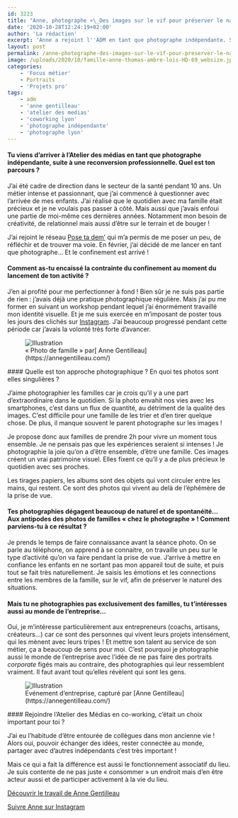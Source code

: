 ```yaml
---
id: 3223
title: "Anne, photographe «\_Des images sur le vif pour préserver le naturel.\_»"
date: '2020-10-28T12:24:19+02:00'
author: 'La rédaction'
excerpt: 'Anne a rejoint l''ADM en tant que photographe indépendante. Son écriture visuelle parvient à saisir la vérité et le naturel des instants. Ses sujets de prédilection ? Les liens familiaux et le monde de l''entrepreunariat.'
layout: post
permalink: /anne-photographe-des-images-sur-le-vif-pour-preserver-le-naturel/
image: /uploads/2020/10/famille-anne-thomas-ambre-lois-HD-69_websize.jpg
categories:
    - 'Focus métier'
    - Portraits
    - 'Projets pro'
tags:
    - adm
    - 'anne gentilleau'
    - 'atelier des medias'
    - 'coworking lyon'
    - 'photographe indépendante'
    - 'photographe lyon'
---
```


#### Tu viens d’arriver à l’Atelier des médias en tant que photographe indépendante, suite à une reconversion professionnelle. Quel est ton parcours ?

J’ai été cadre de direction dans le secteur de la santé pendant 10 ans. Un métier intense et passionnant, que j’ai commencé à questionner avec l’arrivée de mes enfants. J’ai réalisé que le quotidien avec ma famille était précieux et je ne voulais pas passer à côté. Mais aussi que j’avais enfoui une partie de moi-même ces dernières années. Notamment mon besoin de créativité, de relationnel mais aussi d’être sur le terrain et de bouger !

J’ai rejoint le réseau [Pose ta dem’](https://posetadem.com/) qui m’a permis de me poser un peu, de réfléchir et de trouver ma voie. En février, j’ai décidé de me lancer en tant que photographe… Et le confinement est arrivé !

#### Comment as-tu encaissé la contrainte du confinement au moment du lancement de ton activité ? 

J’en ai profité pour me perfectionner à fond ! Bien sûr je ne suis pas partie de rien : j’avais déjà une pratique photographique régulière. Mais j’ai pu me former en suivant un workshop pendant lequel j’ai énormément travaillé mon identité visuelle. Et je me suis exercée en m’imposant de poster tous les jours des clichés sur [Instagram](https://www.instagram.com/annegentilleau/). J’ai beaucoup progressé pendant cette période car j’avais la volonté très forte d’avancer.

<figure class="wp-block-image"><img src="/uploads/2020/10/anne-gentilleau-1024x682.jpg" alt="Illustration"><figcaption>« Photo de famille » par[ Anne Gentilleau](https://annegentilleau.com/)</figcaption></figure>#### Quelle est ton approche photographique ? En quoi tes photos sont elles singulières ? 

J’aime photographier les familles car je crois qu’il y a une part d’extraordinaire dans le quotidien. Si la photo envahit nos vies avec les smartphones, c’est dans un flux de quantité, au détriment de la qualité des images. C’est difficile pour une famille de les trier et d’en tirer quelque chose. De plus, il manque souvent le parent photographe sur les images !

Je propose donc aux familles de prendre 2h pour vivre un moment tous ensemble. Je ne pensais pas que les expériences seraient si intenses ! Je photographie la joie qu’on a d’être ensemble, d’être une famille. Ces images créent un vrai patrimoine visuel. Elles fixent ce qu’il y a de plus précieux le quotidien avec ses proches.

Les tirages papiers, les albums sont des objets qui vont circuler entre les mains, qui restent. Ce sont des photos qui vivent au delà de l’éphémère de la prise de vue.

#### Tes photographies dégagent beaucoup de naturel et de spontanéité… Aux antipodes des photos de familles « chez le photographe » ! Comment parviens-tu à ce résultat ? 

Je prends le temps de faire connaissance avant la séance photo. On se parle au téléphone, on apprend à se connaitre, on travaille un peu sur le type d’activité qu’on va faire pendant la prise de vue. J’arrive à mettre en confiance les enfants en ne sortant pas mon appareil tout de suite, et puis tout se fait très naturellement. Je saisis les émotions et les connections entre les membres de la famille, sur le vif, afin de préserver le naturel des situations.

#### Mais tu ne photographies pas exclusivement des familles, tu t’intéresses aussi au monde de l’entreprise…

Oui, je m’intéresse particulièrement aux entrepreneurs (coachs, artisans, créateurs…) car ce sont des personnes qui vivent leurs projets intensément, qui les mènent avec leurs tripes ! Et mettre son talent au service de son métier, ça a beaucoup de sens pour moi. C’est pourquoi je photographie aussi le monde de l’entreprise avec l’idée de ne pas faire des portraits *corporate* figés mais au contraire, des photographies qui leur ressemblent vraiment. Il faut avant tout qu’elles révèlent qui sont les gens.

<figure class="wp-block-image"><img src="/uploads/2020/10/entreprise-1024x683.jpg" alt="Illustration"><figcaption>Evénement d’entreprise, capturé par [Anne Gentilleau](https://annegentilleau.com/)</figcaption></figure>#### Rejoindre l’Atelier des Médias en co-working, c’était un choix important pour toi ? 

J’ai eu l’habitude d’être entourée de collègues dans mon ancienne vie ! Alors oui, pouvoir échanger des idées, rester connectée au monde, partager avec d’autres indépendants c’est très important !

Mais ce qui a fait la différence est aussi le fonctionnement associatif du lieu. Je suis contente de ne pas juste « consommer » un endroit mais d’en être acteur aussi et de participer activement à la vie du lieu.

[Découvrir le travail de Anne Gentilleau](https://annegentilleau.com/)

[Suivre Anne sur Instagram](https://www.instagram.com/annegentilleau/)